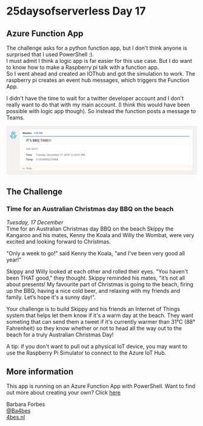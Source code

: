 # 25daysofserverless Day 17

## Azure Function App

The challenge asks for a python function app, but I don't think anyone is surprised that I used PowerShell :).  
I must admit I think a logic app is far easier for this use case. But I do want to know how to make a Raspberry pi talk with a function app.  
So I went ahead and created an IOThub and got the simulation to work.
The raspberry pi creates an event hub messages, which triggers the Function App.

I didn't have the time to wait for a twitter developer account and I don't really want to do that with my main account.
(I think this would have been possible with logic app though). So instead the function posts a message to Teams.

![screenshot](./screenshot.PNG)

## The Challenge

### Time for an Australian Christmas day BBQ on the beach

*Tuesday, 17 December*  
Time for an Australian Christmas day BBQ on the beach
Skippy the Kangaroo and his mates, Kenny the Koala and Willy the Wombat, were very excited and looking forward to Christmas.

"Only a week to go!" said Kenny the Koala, "and I've been very good all year!"

Skippy and Willy looked at each other and rolled their eyes. "You haven't been THAT good," they thought. Skippy reminded his mates, "it’s not all about presents! My favourite part of Christmas is going to the beach, firing up the BBQ, having a nice cold beer, and relaxing with my friends and family. Let’s hope it's a sunny day!".

Your challenge is to build Skippy and his friends an Internet of Things system that helps let them know if it's a warm day at the beach. They want someting that can send them a tweet if it's currently warmer than 31°C (88° Fahrenheit) so they know whether or not to head all the way out to the beach for a truly Australian Christmas Day!

A tip: if you don't want to pull out a physical IoT device, you may want to use the Raspberry Pi Simulator to connect to the Azure IoT Hub.

## More information

 This app is running on an Azure Function App with PowerShell. Want to find out more about creating your own? Click [here]('https://4bes.nl/MSIgnite')

Barbara Forbes  
[@Ba4bes](https://www.twitter.com/ba4bes)  
[4bes.nl](https://4bes.nl)
